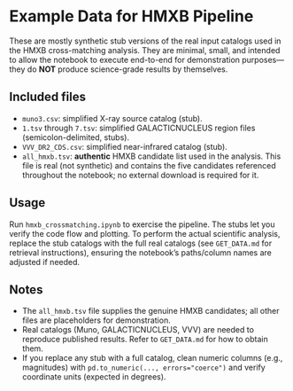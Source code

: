 # Example Data for HMXB Pipeline

These are mostly synthetic stub versions of the real input catalogs used in the HMXB cross-matching analysis. They are minimal, small, and intended to allow the notebook to execute end-to-end for demonstration purposes—they do **NOT** produce science-grade results by themselves.

## Included files

- `muno3.csv`: simplified X-ray source catalog (stub).  
- `1.tsv` through `7.tsv`: simplified GALACTICNUCLEUS region files (semicolon-delimited, stubs).  
- `VVV_DR2_CDS.csv`: simplified near-infrared catalog (stub).  
- `all_hmxb.tsv`: **authentic** HMXB candidate list used in the analysis. This file is real (not synthetic) and contains the five candidates referenced throughout the notebook; no external download is required for it.

## Usage

Run `hmxb_crossmatching.ipynb` to exercise the pipeline. The stubs let you verify the code flow and plotting. To perform the actual scientific analysis, replace the stub catalogs with the full real catalogs (see `GET_DATA.md` for retrieval instructions), ensuring the notebook’s paths/column names are adjusted if needed.

## Notes

- The `all_hmxb.tsv` file supplies the genuine HMXB candidates; all other files are placeholders for demonstration.  
- Real catalogs (Muno, GALACTICNUCLEUS, VVV) are needed to reproduce published results. Refer to `GET_DATA.md` for how to obtain them.  
- If you replace any stub with a full catalog, clean numeric columns (e.g., magnitudes) with `pd.to_numeric(..., errors="coerce")` and verify coordinate units (expected in degrees).
